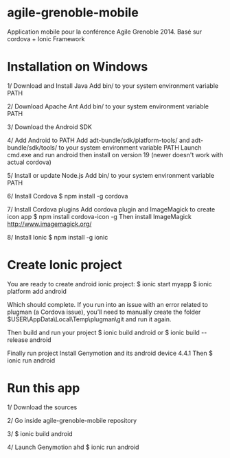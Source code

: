 agile-grenoble-mobile
=====================

Application mobile pour la conférence Agile Grenoble 2014.
Basé sur cordova + Ionic Framework

Installation on Windows
=======================

1/ Download and Install Java
Add bin/ to your system environment variable PATH

2/ Download Apache Ant
Add bin/ to your system environment variable PATH

3/ Download the Android SDK

4/ Add Android to PATH
Add adt-bundle/sdk/platform-tools/ and adt-bundle/sdk/tools/ to your system environment variable PATH
Launch cmd.exe and run android then install on version 19 (newer doesn't work with actual cordova)

5/ Install or update Node.js
Add bin/ to your system environment variable PATH

6/ Install Cordova
$ npm install -g cordova

7/ Install Cordova plugins
Add cordova plugin and ImageMagick to create icon app
$ npm install cordova-icon -g
Then install ImageMagick http://www.imagemagick.org/

8/ Install Ionic
$ npm install -g ionic

Create Ionic project
=======================
You are ready to create android ionic project:
$ ionic start myapp
$ ionic platform add android

Which should complete. If you run into an issue with an error related to plugman (a Cordova issue), you’ll need to manually create the folder $USER\AppData\Local\Temp\plugman\git and run it again.

Then build and run your project
$ ionic build android 
	or $ ionic build --release android

Finally run project
Install Genymotion and its android device 4.4.1
Then
$ ionic run android

Run this app
============
1/ Download the sources

2/ Go inside agile-grenoble-mobile repository

3/ $ ionic build android 

4/ Launch Genymotion
ahd $ ionic run android

